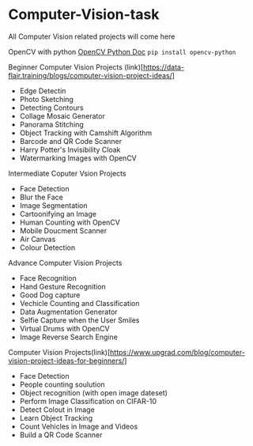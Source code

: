 # Computer-Vision-task
All Computer Vision related projects will come here

OpenCV with python
[OpenCV Python Doc](https://docs.opencv.org/4.5.2/d6/d00/tutorial_py_root.html)
``
pip install opencv-python
``

Beginner Computer Vision Projects (link)[https://data-flair.training/blogs/computer-vision-project-ideas/]
- Edge Detectin
- Photo Sketching
- Detecting Contours
- Collage Mosaic Generator
- Panorama Stitching
- Object Tracking with Camshift Algorithm
- Barcode and QR Code Scanner
- Harry Potter's Invisibility Cloak
- Watermarking Images with OpenCV

Intermediate Coputer Vsion Projects
- Face Detection
- Blur the Face
- Image Segmentation
- Cartoonifying an Image
- Human Counting with OpenCV
- Mobile Doucment Scanner
- Air Canvas
- Colour Detection

Advance Computer Vision Projects
- Face Recognition
- Hand Gesture Recognition
- Good Dog capture
- Vechicle Counting and Classification
- Data Augmentation Generator
- Selfie Capture when the User Smiles
- Virtual Drums with OpenCV
- Image Reverse Search Engine

Computer Vision Projects(link)[https://www.upgrad.com/blog/computer-vision-project-ideas-for-beginners/]
- Face Detection 
- People counting soulution
- Object recognition (with open image dateset)
- Perform Image Classification on CIFAR-10
- Detect Colout in Image
- Learn Object Tracking
- Count Vehicles in Image and Videos
- Build a QR Code Scanner
